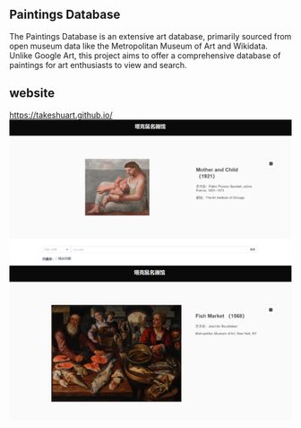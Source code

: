 ## Paintings Database
The Paintings Database is an extensive art database, primarily sourced from open museum data like the Metropolitan Museum of Art and Wikidata.
Unlike Google Art, this project aims to offer a comprehensive database of paintings for art enthusiasts to view and search.

## website
https://takeshuart.github.io/
![Homepage Screenshot](src/assets/1Capture.PNG)
![Detail Page Screenshot](src/assets/2Capture.PNG)


